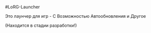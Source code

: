 #LoRG-Launcher

Это лаунчер для игр - С Возможностью Автообновления и Другое

(Находится в стадии разработки!)
